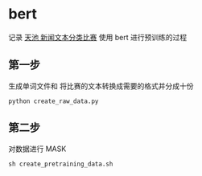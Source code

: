 # bert
记录 [天池 新闻文本分类比赛](https://tianchi.aliyun.com/competition/entrance/531810/introduction) 使用 bert 进行预训练的过程

## 第一步
生成单词文件和
将比赛的文本转换成需要的格式并分成十份
```
python create_raw_data.py
```

## 第二步
对数据进行 MASK
```
sh create_pretraining_data.sh
```
